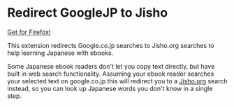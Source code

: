 # Redirect GoogleJP to Jisho

[Get for Firefox!](https://addons.mozilla.org/en-US/firefox/addon/redirect-googlejp-to-jisho/)

This extension redirects Google.co.jp searches to Jisho.org searches to help learning Japanese with ebooks.

Some Japanese ebook readers don't let you copy text directly, but have built in web search functionality. Assuming
your ebook reader searches your selected text on google.co.jp this will redirect you to a
[Jisho.org](https://jisho.org) search instead, so you can look up Japanese words you don't know in a single step.

